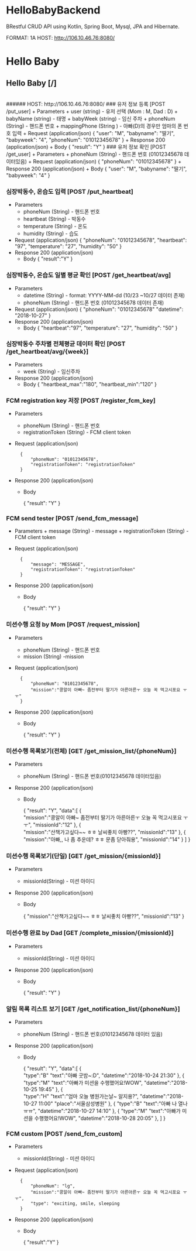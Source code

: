 # HelloBabyBackend

BRestful CRUD API using Kotlin, Spring Boot, Mysql, JPA and Hibernate.


FORMAT: 1A
HOST: http://106.10.46.76:8080/
 # Hello Baby
 ## Hello Baby [/]
<br>
###### HOST: http://106.10.46.76:8080/
 ### 유저 정보 등록 [POST /put_user]
 + Parameters
    + user (string) - 유저 선택 (Mom : M, Dad : D)
    + babyName (string) - 태명
    + babyWeek (string) - 임신 주차
    + phoneNum (String) - 핸드폰 번호 
    + mappingPhone (String ) - 아빠(D)의 경우만 엄마의 폰 번호 입력
 + Request (application/json)
         {
          "user": "M",
          "babyname": "딸기",
          "babyweek": "4",
          "phoneNum": "01012345678"
        }
 + Response 200 (application/json)
     + Body
             {
                "result": "Y"
            }
 ### 유저 정보 확인 [POST /get_user]
 + Parameters
      + phoneNum (String) - 핸드폰 번호 (01012345678 데이터있음)
 + Request (application/json)
         {
          "phoneNum": "01012345678"
        }
 + Response 200 (application/json)
     + Body
         {
          "user": "M",
          "babyname": "딸기",
          "babyweek": "4"
        }
    
 ### 심장박동수, 온습도 입력 [POST /put_heartbeat]
 + Parameters
      + phoneNum (String) - 핸드폰 번호 
      + heartbeat (String) - 박동수
      + temperature (String) - 온도
      + humidity (String) - 습도
 + Request (application/json)
         {
          "phoneNum": "01012345678",
          "heartbeat": "97",
          "temperature": "27",
          "humidity": "50"
        }
 + Response 200 (application/json)
     + Body
         {
          "result":"Y"
        }
 ### 심장박동수, 온습도 일별 평균 확인 [POST /get_heartbeat/avg]
 + Parameters
      + datetime (String) - format: YYYY-MM-dd (10/23 ~10/27 데이터 존재)
      + phoneNum (String) - 핸드폰 번호 (01012345678 데이터 존재)
 + Request (application/json)
         {
          "phoneNum": "01012345678"
          "datetime": "2018-10-27"
        }
 + Response 200 (application/json)
     + Body
         {
          "heartbeat":"97",
          "temperature": "27",
          "humidity": "50"
        }
    
 ### 심장박동수 주차별 전체평균 데이터 확인 [POST /get_heartbeat/avg/{week}]
 + Parameters
      + week (String) - 임신주차
 + Response 200 (application/json)
     + Body
         {
          "heartbeat_max":"180",
          "heartbeat_min":"120"
        }
    
 ### FCM registration key 저장 [POST /register_fcm_key]
+ Parameters
    + phoneNum (String) - 핸드폰 번호
    + registrationToken (String) - FCM client token
        
+ Request (application/json)
        
        {
            "phoneNum": "01012345678",
            "registrationToken": "registrationToken"
        }
        
+ Response 200 (application/json)
     + Body
    
        {
            "result": "Y"
        }
 ### FCM send tester [POST /send_fcm_message]
+ Parameters
        + message (String) - message
        + registrationToken (String) - FCM client token
        
+ Request (application/json)
        
        {
            "message": "MESSAGE",
            "registrationToken": "registrationToken"
        }
        
+ Response 200 (application/json)
     + Body
    
        {
            "result": "Y"
        }
 ### 미션수행 요청 by Mom [POST /request_mission]
 + Parameters
    + phoneNum (String) - 핸드폰 번호
    + mission (String) -mission
       
        
+ Request (application/json)
        
        {
            "phoneNum": "01012345678",
            "mission":"콩알이 아빠~ 좀전부터 딸기가 아른아른ㅜ 오늘 꼭 먹고시포요 ㅜㅜ"
        }
        
+ Response 200 (application/json)
     + Body
    
        {
            "result": "Y"
        }
 ### 미션수행 목록보기(전체) [GET /get_mission_list/{phoneNum}]
 + Parameters
    + phoneNum (String) - 핸드폰 번호(01012345678 데이터있음)
       
        
        
+ Response 200 (application/json)
     + Body
    
        {
            "result": "Y",
            "data":[
            {   
                "mission":"콩알이 아빠~ 좀전부터 딸기가 아른아른ㅜ 오늘 꼭 먹고시포요 ㅜㅜ",
                "missionId":"12"
            },
                {   
                "mission":"산책가고싶다~~ ㅎㅎ 날씨좋치 아빵??",
                "missionId":"13"
            },
             {   
                "mission":"아빠,, 나 좀 추운데? ㅎㅎ 문좀 닫아줘용",
                "missionId":"14"
            }
            ]
        }
 ### 미션수행 목록보기(단일) [GET /get_mission/{missionId}]
 + Parameters
    + missionId(String) - 미션 아이디
       
        
+ Response 200 (application/json)
     + Body
    
        {
                "mission":"산책가고싶다~~ ㅎㅎ 날씨좋치 아빵??",
                "missionId":"13"
        }
 ### 미션수행 완료 by Dad [GET /complete_mission/{missionId}]
 + Parameters
    + missionId(String) - 미션 아이디
       
        
+ Response 200 (application/json)
     + Body
    
        {
            "result": "Y"
        }
 ### 알림 목록 리스트 보기 [GET /get_notification_list/{phoneNum}]
 + Parameters
    + phoneNum (String) - 핸드폰 번호(01012345678 데이터 있음)
       
        
+ Response 200 (application/json)
     + Body
    
        {
            "result": "Y",
            "data":[
            {   
                "type":"B"
                "text":"아빠 굿밤~:D",
                "datetime":"2018-10-24 21:30"
            },
                { 
                "type":"M"
                "text":"아빠가 미션을 수행했어요!WOW",
                "datetime":"2018-10-25 19:45"
            },
             {   
                "type":"H"
                "text":"엄마 오늘 병원가는날~ 알지용?",
                "datetime":"2018-10-27 11:00"
                "place":"서울삼성병원"
            },
            {
                "type":"B"
                "text":"아빠 나 열나ㅠㅠ",
                "datetime":"2018-10-27 14:10"
            },
             { 
                "type":"M"
                "text":"아빠가 미션을 수행했어요!WOW",
                "datetime":"2018-10-28 20:05"
            },
            ]
        }
 ### FCM custom [POST /send_fcm_custom]
 + Parameters
    + missionId(String) - 미션 아이디
       
        
+ Request (application/json)
        
        {
            "phoneNum": "lg",
            "mission":"콩알이 아빠~ 좀전부터 딸기가 아른아른ㅜ 오늘 꼭 먹고시포요 ㅜㅜ",
            "type": "exciting, smile, sleeping
        }
 + Response 200 (application/json)
     + Body
    
        {
                "result":"Y"
        } 
